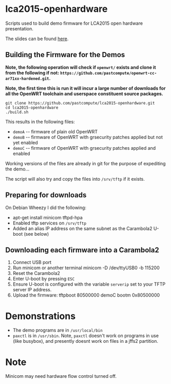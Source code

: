 lca2015-openhardware
====================

Scripts used to build demo firmware for LCA2015 open hardware presentation.

The slides can be found [here](http://andrewmcdonnell.net/slides/lca2015_openhardware.pdf).


Building the Firmware for the Demos
-----------------------------------

**Note, the following operation will check if `openwrt/` exists and clone it from the following if not: `https://github.com/pastcompute/openwrt-cc-ar71xx-hardened.git`.**

**Note, the first time this is run it will incur a large number of downloads for all the OpenWRT toolchain and userspace constituent source packages.**


```
git clone https://github.com/pastcompute/lca2015-openhardware.git
cd lca2015-openhardware
./build.sh
```

This results in the following files:

* `demoA` -- firmware of plain old OpenWRT
* `demoB` -- firmware of OpenWRT with grsecurity patches applied but not yet enabled
* `demoC` -- firmware of OpenWRT with grsecurity patches applied and enabled

Working versions of the files are already in git for the purpose of expediting the demo...

The script will also try and copy the files into `/srv/tftp` if it exists.

Preparing for downloads
-----------------------

On Debian Wheezy I did the following:

* apt-get install minicom tftpd-hpa
* Enabled tftp services on `/srv/tftp`
* Added an alias IP address on the same subnet as the Carambola2 U-boot (see below)

Downloading each firmware into a Carambola2
-------------------------------------------

1. Connect USB port
2. Run minicom or another terminal
        minicom -D /dev/ttyUSB0 -b 115200
3. Reset the Carambola2
4. Enter U-boot by pressing `ESC`
5. Ensure U-boot is configured with the variable `serverip` set to your TFTP server IP address.
6. Upload the firmware:
        tftpboot 80500000 demoC
        bootm 0x80500000

Demonstrations
==============

* The demo programs are in `/usr/local/bin`
* `paxctl` is in `/usr/sbin`. Note, `paxctl` doesn't work on programs in use (like busybox), and presently doesnt work on files in a jffs2 partition.

Note
====

Minicom may need hardware flow control turned off.
